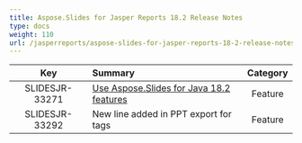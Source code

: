 ```yaml
---
title: Aspose.Slides for Jasper Reports 18.2 Release Notes
type: docs
weight: 110
url: /jasperreports/aspose-slides-for-jasper-reports-18-2-release-notes/
---
```


|**Key** |**Summary** |**Category** |
| :-: | :- | :-: |
|SLIDESJR-33271|[Use Aspose.Slides for Java 18.2 features](/slides/java/aspose-slides-for-java-18-2-release-notes/)|Feature|
|SLIDESJR-33292|New line added in PPT export for tags|Feature|

